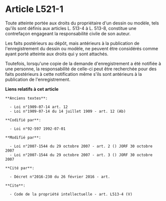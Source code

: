 # Article L521-1

Toute atteinte portée aux droits du propriétaire d'un dessin ou modèle, tels qu'ils sont définis aux articles L. 513-4 à L.
513-8, constitue une contrefaçon engageant la responsabilité civile de son auteur. 

Les faits postérieurs au dépôt, mais antérieurs à la publication de l'enregistrement du dessin ou modèle, ne peuvent être
considérés comme ayant porté atteinte aux droits qui y sont attachés. 

Toutefois, lorsqu'une copie de la demande d'enregistrement a été notifiée à une personne, la responsabilité de celle-ci peut
être recherchée pour des faits postérieurs à cette notification même s'ils sont antérieurs à la publication de
l'enregistrement.

**Liens relatifs à cet article**

	**Anciens textes**:

	  - Loi n°1909-07-14 art. 12
	  - Loi n°1909-07-14 du 14 juillet 1909 - art. 12 (Ab)

	**Codifié par**:

	  - Loi n°92-597 1992-07-01

	**Modifié par**:

	  - Loi n°2007-1544 du 29 octobre 2007 - art. 2 () JORF 30 octobre 2007
	  - Loi n°2007-1544 du 29 octobre 2007 - art. 3 () JORF 30 octobre 2007

	**Cité par**:

	  - Décret n°2016-230 du 26 février 2016 - art.

	**Cite**:

	  - Code de la propriété intellectuelle - art. L513-4 (V)
